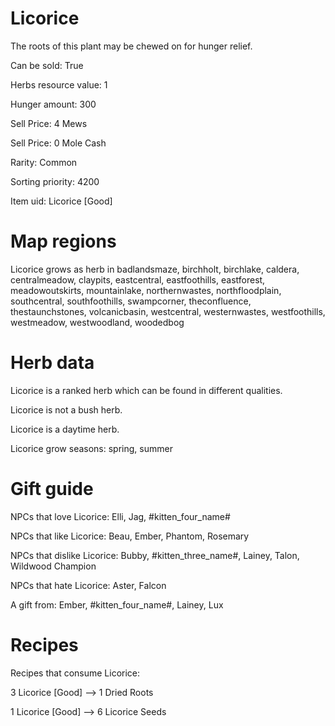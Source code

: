 # Licorice

The roots of this plant may be chewed on for hunger relief.

Can be sold: True

Herbs resource value: 1

Hunger amount: 300

Sell Price: 4 Mews

Sell Price: 0 Mole Cash

Rarity: Common

Sorting priority: 4200

Item uid: Licorice [Good]

# Map regions

Licorice grows as herb in badlandsmaze, birchholt, birchlake, caldera, centralmeadow, claypits, eastcentral, eastfoothills, eastforest, meadowoutskirts, mountainlake, northernwastes, northfloodplain, southcentral, southfoothills, swampcorner, theconfluence, thestaunchstones, volcanicbasin, westcentral, westernwastes, westfoothills, westmeadow, westwoodland, woodedbog

# Herb data

Licorice is a ranked herb which can be found in different qualities.

Licorice is not a bush herb.

Licorice is a daytime herb.

Licorice grow seasons: spring, summer

# Gift guide

NPCs that love Licorice: Elli, Jag, #kitten_four_name#

NPCs that like Licorice: Beau, Ember, Phantom, Rosemary

NPCs that dislike Licorice: Bubby, #kitten_three_name#, Lainey, Talon, Wildwood Champion

NPCs that hate Licorice: Aster, Falcon

A gift from: Ember, #kitten_four_name#, Lainey, Lux

# Recipes

Recipes that consume Licorice:

3 Licorice [Good] --> 1 Dried Roots

1 Licorice [Good] --> 6 Licorice Seeds